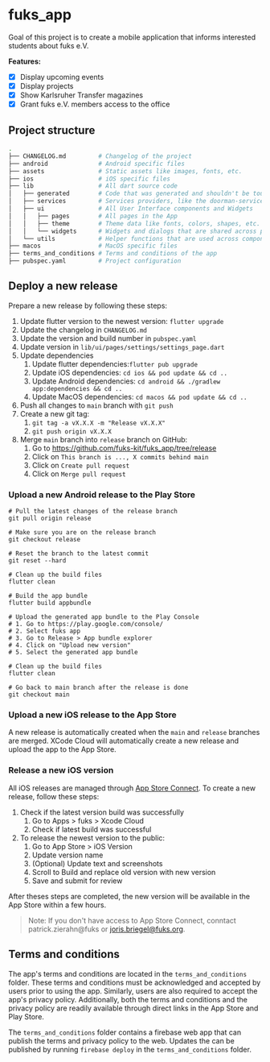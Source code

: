 # fuks_app

Goal of this project is to create a mobile application that informs interested students about fuks
e.V.

**Features:**

- [x] Display upcoming events
- [x] Display projects
- [x] Show Karlsruher Transfer magazines
- [x] Grant fuks e.V. members access to the office

## Project structure

```bash
.
├── CHANGELOG.md         # Changelog of the project
├── android              # Android specific files
├── assets               # Static assets like images, fonts, etc.
├── ios                  # iOS specific files
├── lib                  # All dart source code
│   ├── generated        # Code that was generated and shouldn't be touched!
│   ├── services         # Services providers, like the doorman-service, for UI components
│   ├── ui               # All User Interface components and Widgets
│   │   ├── pages        # All pages in the App
│   │   ├── theme        # Theme data like fonts, colors, shapes, etc.
│   │   └── widgets      # Widgets and dialogs that are shared across pages
│   └── utils            # Helper functions that are used across components
├── macos                # MacOS specific files
├── terms_and_conditions # Terms and conditions of the app
├── pubspec.yaml         # Project configuration

```

## Deploy a new release

Prepare a new release by following these steps:

1. Update flutter version to the newest version: `flutter upgrade`
2. Update the changelog in `CHANGELOG.md`
3. Update the version and build number in `pubspec.yaml`
4. Update version in `lib/ui/pages/settings/settings_page.dart`
5. Update dependencies
    1. Update flutter dependencies:`flutter pub upgrade`
    2. Update iOS dependencies: `cd ios && pod update && cd ..`
    3. Update Android dependencies: `cd android && ./gradlew app:dependencies && cd ..`
    4. Update MacOS dependencies: `cd macos && pod update && cd ..`
6. Push all changes to `main` branch with `git push`
7. Create a new git tag:
    1. `git tag -a vX.X.X -m "Release vX.X.X"`
    2. `git push origin vX.X.X`
8. Merge `main` branch into `release` branch on GitHub:
    1. Go to https://github.com/fuks-kit/fuks_app/tree/release
    2. Click on `This branch is ..., X commits behind main`
    3. Click on `Create pull request`
    4. Click on `Merge pull request`

### Upload a new Android release to the Play Store

```shell
# Pull the latest changes of the release branch
git pull origin release

# Make sure you are on the release branch
git checkout release

# Reset the branch to the latest commit
git reset --hard

# Clean up the build files
flutter clean

# Build the app bundle
flutter build appbundle

# Upload the generated app bundle to the Play Console
# 1. Go to https://play.google.com/console/
# 2. Select fuks app
# 3. Go to Release > App bundle explorer
# 4. Click on "Upload new version"
# 5. Select the generated app bundle

# Clean up the build files
flutter clean

# Go back to main branch after the release is done
git checkout main

```

### Upload a new iOS release to the App Store

A new release is automatically created when the `main` and `release` branches are merged. XCode
Cloud will automatically create a new release and upload the app to the App Store.

### Release a new iOS version

All iOS releases are managed through [App Store Connect](https://appstoreconnect.apple.com/). To
create a new release, follow these steps:

1. Check if the latest version build was successfully
    1. Go to Apps > fuks > Xcode Cloud
    2. Check if latest build was successful
2. To release the newest version to the public:
    1. Go to App Store > iOS Version
    2. Update version name
    3. (Optional) Update text and screenshots
    4. Scroll to Build and replace old version with new version
    5. Save and submit for review

After theses steps are completed, the new version will be available in the App Store within a few
hours.

> Note: If you don't have access to App Store Connect, conntact patrick.zierahn@fuks or
> joris.briegel@fuks.org.

## Terms and conditions

The app's terms and conditions are located in the `terms_and_conditions` folder. These terms and
conditions must be acknowledged and accepted by users prior to using the app. Similarly, users are
also required to accept the app's privacy policy. Additionally, both the terms and conditions and
the privacy policy are readily available through direct links in the App Store and Play Store.

The `terms_and_conditions` folder contains a firebase web app that can publish the terms and privacy
policy to the web. Updates the can be published by running `firebase deploy` in
the `terms_and_conditions` folder.